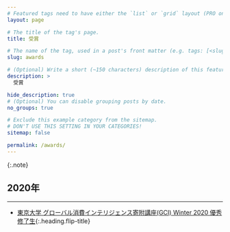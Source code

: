 ```yaml
---
# Featured tags need to have either the `list` or `grid` layout (PRO only).
layout: page

# The title of the tag's page.
title: 受賞

# The name of the tag, used in a post's front matter (e.g. tags: [<slug>]).
slug: awards

# (Optional) Write a short (~150 characters) description of this featured tag.
description: >
  受賞

hide_description: true
# (Optional) You can disable grouping posts by date.
no_groups: true

# Exclude this example category from the sitemap.
# DON'T USE THIS SETTING IN YOUR CATEGORIES!
sitemap: false

permalink: /awards/
---
```



{:.note}

## 2020年
----------------------------------------------------------------
* [東京大学 グローバル消費インテリジェンス寄附講座(GCI) Winter 2020 優秀修了生]{:.heading.flip-title}



[東京大学 グローバル消費インテリジェンス寄附講座(GCI) Winter 2020 優秀修了生]: http://www.toyota.co.jp/company/gakuen/index-ja.html

<!-- * [Install]{:.heading.flip-title} --- How to install and run Hydejack.
{:.related-posts.faded}

[install]: http://www.toyota.co.jp/company/gakuen/index.html -->
